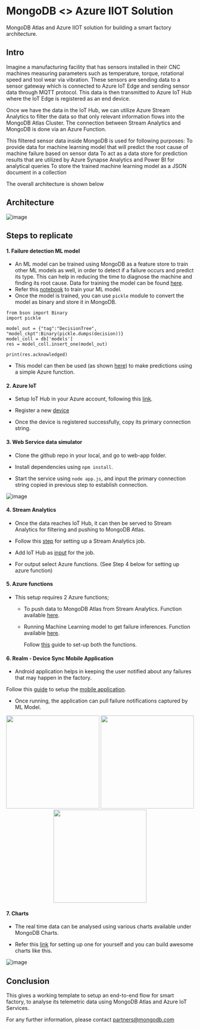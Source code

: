 # MongoDB <> Azure IIOT Solution

MongoDB Atlas and Azure IIOT solution for building a smart factory architecture.


## Intro

Imagine a manufacturing facility that has sensors installed in their CNC machines measuring parameters such as temperature, torque, rotational speed and tool wear via vibration. These sensors are sending data to a sensor gateway which is connected to Azure IoT Edge and sending sensor data through MQTT protocol. This data is then transmitted to Azure IoT Hub where the IoT Edge is registered as an end device.

Once we have the data in the IoT Hub, we can utilize Azure Stream Analytics to filter the data so that only relevant information flows into the MongoDB Atlas Cluster. The connection between Stream Analytics and MongoDB is done via an Azure Function.

This filtered sensor data inside MongoDB is used for following purposes:
To provide data for machine learning model that will predict the root cause of machine failure based on sensor data
To act as a data store for prediction results that are utilized by Azure Synapse Analytics and Power BI for analytical queries
To store the trained machine learning model as a JSON document in a collection

The overall architecture is shown below


## Architecture
![image](https://user-images.githubusercontent.com/114057324/214538847-f2665d63-1617-4a99-ba8c-b0974403f0e7.png)

## Steps to replicate 

#### 1. Failure detection ML model 
- An ML model can be trained using MongoDB as a feature store to train other ML models as well, in order to detect if a failure occurs and predict its type. This can help in reducing the time to diagnose the machine and finding its root cause. Data for training the model can be found [here](https://github.com/mongodb-partners/Azure-IIoT/blob/main/ml-model/predictive_maintenance.csv). 
- Refer this [notebook](https://github.com/mongodb-partners/Azure-IIoT/blob/main/ml-model/fraud-detection.ipynb) to train your ML model.
- Once the model is trained, you can use `pickle` module to convert the model as binary and store it in MongoDB. 
```
from bson import Binary
import pickle

model_out = {"tag":"DecisionTree", "model_ckpt":Binary(pickle.dumps(decision))}
model_coll = db['models']
res = model_coll.insert_one(model_out)

print(res.acknowledged)
```
- This model can then be used (as shown [here](https://github.com/mongodb-partners/Azure-IIoT/blob/main/azure-functions/fault_prediction.py#L61)) to make predictions using a simple Azure function.

#### 2. Azure IoT 

- Setup IoT Hub in your Azure account, following this [link](https://learn.microsoft.com/en-us/azure/iot-hub/iot-hub-create-through-portal#create-an-iot-hub).

- Register a new [device](https://learn.microsoft.com/en-us/azure/iot-hub/iot-hub-create-through-portal#register-a-new-device-in-the-iot-hub)

- Once the device is registered successfully, copy its primary connection string.


#### 3. Web Service data simulator

- Clone the github repo in your local, and go to web-app folder.

- Install dependencies using `npm install`.

- Start the service using `node app.js`, and input the primary connection string copied in previous step to establish connection.

![image](https://user-images.githubusercontent.com/114057324/214539115-1b2a2eb7-4092-495e-89f9-23151924b536.png)

#### 4. Stream Analytics
- Once the data reaches IoT Hub, it can then be served to Stream Analytics for filtering and pushing to MongoDB Atlas.

- Follow this [step](https://learn.microsoft.com/en-us/azure/stream-analytics/stream-analytics-quick-create-portal#create-a-stream-analytics-job) for setting up a Stream Analytics job.

- Add IoT Hub as [input](https://learn.microsoft.com/en-us/azure/stream-analytics/stream-analytics-quick-create-portal#configure-job-input) for the job. 

- For output select Azure functions. (See Step 4 below for setting up azure function)

#### 5. Azure functions

- This setup requires 2 Azure functions;
  - To push data to MongoDB Atlas from Stream Analytics. Function available [here](https://github.com/mongodb-partners/Azure-IIoT/blob/main/azure-functions/telemetry_data.py).
  - Running Machine Learning model to get failure inferences. Function available [here](https://github.com/mongodb-partners/Azure-IIoT/blob/main/azure-functions/fault_prediction.py).          

     Follow [this](https://learn.microsoft.com/en-us/azure/azure-functions/create-first-function-cli-python) guide to set-up both the functions.



#### 6. Realm - Device Sync Mobile Application 
- Android application helps in keeping the user notified about any failures that may happen in the factory.

Follow this [guide](https://www.mongodb.com/developer/products/realm/introduction-realm-sdk-android/) to setup the [mobile application](https://github.com/mongodb-partners/Azure-IIoT/blob/main/android-app/). 

- Once running, the application can pull failure notifications captured by ML Model.

<p align="center" display="flex">
<img src="https://user-images.githubusercontent.com/114057324/217298446-6cd8c51d-23f1-4e6d-abcc-033a2bc3d545.png" width="250"> <img src="https://user-images.githubusercontent.com/114057324/217298497-59237bb6-df88-4753-9dd0-36b30c8f1efd.png" width="250"> <img src="https://user-images.githubusercontent.com/114057324/217298506-0a5ea8a6-3298-4a8d-925e-161e1de5c1b7.png" width="250">
</p>

#### 7. Charts
- The real time data can be analysed using various charts available under MongoDB Charts.

- Refer this [link](https://www.mongodb.com/docs/charts/welcome-experience/) for setting up one for yourself and you can build awesome charts like this.

![image](https://user-images.githubusercontent.com/114057324/214540397-b56dd2fa-f295-4ec7-8702-d45bf056223a.png)


## Conclusion
This gives a working template to setup an end-to-end flow for smart factory, to analyse its telemetric data using MongoDB Atlas and Azure IoT Services.

For any further information, please contact partners@mongodb.com
